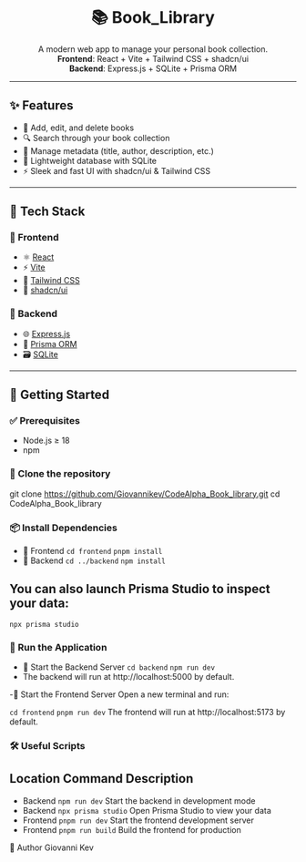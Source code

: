 <h1 align="center">📚 Book_Library</h1>

<p align="center">
  A modern web app to manage your personal book collection.<br/>
  <strong>Frontend</strong>: React + Vite + Tailwind CSS + shadcn/ui<br/>
  <strong>Backend</strong>: Express.js + SQLite + Prisma ORM
</p>

---

## ✨ Features

- 📖 Add, edit, and delete books
- 🔍 Search through your book collection
- 🧠 Manage metadata (title, author, description, etc.)
- 💾 Lightweight database with SQLite
- ⚡️ Sleek and fast UI with shadcn/ui & Tailwind CSS

---

## 🧱 Tech Stack

### 🔹 Frontend

- ⚛️ [React](https://reactjs.org/)
- ⚡ [Vite](https://vitejs.dev/)
- 🎨 [Tailwind CSS](https://tailwindcss.com/)
- 🧩 [shadcn/ui](https://ui.shadcn.com/)

### 🔸 Backend

- 🌐 [Express.js](https://expressjs.com/)
- 🔄 [Prisma ORM](https://www.prisma.io/)
- 🗃️ [SQLite](https://www.sqlite.org/index.html)

---

## 🚀 Getting Started

### ✅ Prerequisites

- Node.js ≥ 18
- npm 

### 📁 Clone the repository

git clone https://github.com/Giovannikev/CodeAlpha_Book_library.git
cd CodeAlpha_Book_library


### 📦 Install Dependencies
- 🔹 Frontend
```cd frontend```
```pnpm install```
- 🔸 Backend
```cd ../backend```
```npm install```

## You can also launch Prisma Studio to inspect your data:
```
npx prisma studio
```


### 🧪 Run the Application
- 🔸 Start the Backend Server
```cd backend```
```npm run dev```
- The backend will run at http://localhost:5000 by default.

-🔹 Start the Frontend Server
Open a new terminal and run:

```cd frontend```
```pnpm run dev```
The frontend will run at http://localhost:5173 by default.

### 🛠️ Useful Scripts
## Location	Command	Description
- Backend	```npm run dev```	Start the backend in development mode
- Backend	```npx prisma studio```	Open Prisma Studio to view your data
- Frontend	```pnpm run dev```	Start the frontend development server
- Frontend	```pnpm run build```	Build the frontend for production




👤 Author
Giovanni Kev
